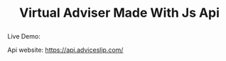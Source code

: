 # <p align="center"> Virtual Adviser Made With Js Api </p>

Live Demo: 

Api website: https://api.adviceslip.com/
